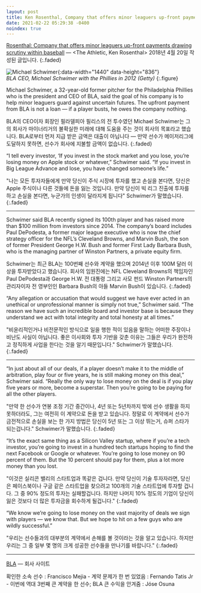 ```yaml
---
layout: post
title: Ken Rosenthal, Company that offers minor leaguers up-front payments drawing scrutiny within baseball
date: 2021-02-22 05:29:38 -0400
noindex: true
---
```


[Rosenthal: Company that offers minor leaguers up-front payments drawing scrutiny within baseball](https://theathletic.com/322664/2018/04/20/rosenthal-company-that-offers-minor-leaguers-up-front-payments-drawing-scrutiny-within-baseball/) &mdash; <The Athletic, Ken Rosenthal> 2018년 4월 20일 작성된 글입니다.
{:.faded}

![Michael Schwimer](https://cdn.theathletic.com/app/uploads/2018/04/20101452/GettyImages-147531293-1024x715.jpg){:data-width="1440" data-height="836"}   
*BLA CEO, Michael Schwimer with the Phillies in 2012 (Getty)*
{:.figure}

Michael Schwimer, a 32-year-old former pitcher for the Philadelphia Phillies who is the president and CEO of BLA, said the goal of his company is to help minor leaguers guard against uncertain futures. The upfront payment from BLA is not a loan — if a player busts, he owes the company nothing.

BLA의 CEO이자 회장인 필라델피아 필리스의 전 투수였던 Michael Schwimer는 그의 회사가 마이너리거의 불확실한 미래에 대해 도움을 주는 것이 회사의 목표라고 했습니다. BLA로부터 먼저 지급 받은 금액은 대출이 아닙니다 — 만약 선수가 메이저리그에 도달하지 못하면, 선수가 회사에 지불할 금액이 없습니다.
{:.faded}

“I tell every investor, ‘If you invest in the stock market and you lose, you’re losing money on Apple stock or whatever,” Schwimer said. “If you invest in Big League Advance and lose, you have changed someone’s life.”

"나는 모든 투자자들에게 만약 당신이 주식 시장에 투자를 했고 손실을 본다면, 당신은 Apple 주식이나 다른 것들에 돈을 잃는 것입니다. 만약 당신이 빅 리그 진출에 투자를 하고 손실을 본다면, 누군가의 인생이 달라지게 됩니다" Schwimer가 말했습니다.
{:.faded}

---

Schwimer said BLA recently signed its 100th player and has raised more than $100 million from investors since 2014. The company’s board includes Paul DePodesta, a former major league executive who is now the chief strategy officer for the NFL’s Cleveland Browns, and Marvin Bush, the son of former President George H.W. Bush and former First Lady Barbara Bush, who is the managing partner of Winston Partners, a private equity firm.

Schwimer는 최근 BLA는 100번째 선수와 계약을 했으며 2014년 이후 100M 달러 이상을 투자받았다고 했습니다. 회사의 임원진에는 NFL Cleveland Browns의 책임자인 Paul DePodesta과 George H.W. 전 대통령 그리고 사모 펀드 Winston Partners의 관리자이자 전 영부인인 Barbara Bush의 아들 Marvin Bush이 있습니다.
{:.faded}

“Any allegation or accusation that would suggest we have ever acted in an unethical or unprofessional manner is simply not true,” Schwimer said. “The reason we have such an incredible board and investor base is because they understand we act with total integrity and total honesty at all times.”

"비윤리적인거나 비전문적인 방식으로 일을 행한 적이 있음을 말하는 어떠한 주장이나 비난도 사실이 아닙니다. 좋은 이사회와 투자 기반을 갖춘 이유는 그들은 우리가 완전하고 정직하게 사업을 한다는 것을 알기 때문입니다." Schwimer가 말했습니다.
{:.faded}

---

“In just about all of our deals, if a player doesn’t make it to the middle of arbitration, play four or five years, he is still making money on this deal,” Schwimer said. “Really the only way to lose money on the deal is if you play five years or more, become a superstar. Then you’re going to be paying for all the other players.

"만약 한 선수가 연봉 조정 기간 중간이나, 4년 또는 5년차까지 밖에 선수 생활을 하지 못하더라도, 그는 여전히 이 계약으로 돈을 받고 있습니다. 정말로 이 계약에서 선수가 금전적으로 손실을 보는 한 가지 방법은 당신이 5년 또는 그 이상 뛰는거, 슈퍼 스타가 되는겁니다." Schwimer가 말했습니다.
{:.faded}

“It’s the exact same thing as a Silicon Valley startup, where if you’re a tech investor, you’re going to invest in a hundred tech startups hoping to find the next Facebook or Google or whatever. You’re going to lose money on 90 percent of them. But the 10 percent should pay for them, plus a lot more money than you lost.

"이것은 실리콘 밸리의 스타트업과 똑같은 겁니다. 만약 당신이 기술 투자자라면, 당신은 페이스북이나 구글 같은 스타트업을 찾으려고 100개의 기술 스타트업에 투자할 겁니다. 그 중 90% 정도의 투자는 실패할겁니다. 하지만 나머지 10% 정도의 기업이 당신이 잃은 것보다 더 많은 투자금을 회수하게 될겁니다."
{:.faded}

“We know we’re going to lose money on the vast majority of deals we sign with players — we know that. But we hope to hit on a few guys who are wildly successful.”

"우리는 선수들과의 대부분의 계약에서 손해를 볼 것이라는 것을 알고 있습니다. 하지만 우리는 그 중 일부 몇 명의 크게 성공한 선수들을 만나기를 바랍니다."
{:.faded}

---

[BLA](https://bigleagueadvance.com/) &mdash; 회사 사이트

확인한 소속 선수
: Francisco Mejia - 계약 문제가 한 번 있었음
: Fernando Tatis Jr - 이번에 역대 3번째 큰 계약을 한 선수; BLA 큰 수익을 안겨줌
: Jóse Osuna
